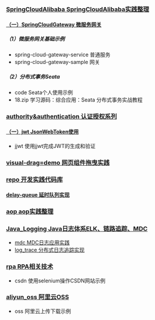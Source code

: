 ### [SpringCloudAlibaba SpringCloudAlibaba实践整理](https://github.com/TheOctopus3430/CodeHub/tree/main/SpringCloudAlibaba)
#### [（一）SpringCloudGateway  微服务网关](https://github.com/TheOctopus3430/CodeHub/tree/main/SpringCloudAlibaba/SpringCloudGateway)
##### （1）微服务网关基础示例 
* spring-cloud-gateway-service  普通服务
* spring-cloud-gateway-sample  网关

##### （2）分布式事务Seata 
* code Seata个人使用示例
* 18.zip  学习源码：综合应用：Seata 分布式事务实战教程


### [authority&authentication  认证授权系列]()
#### [（一）jwt JsonWebToken使用](https://github.com/TheOctopus3430/CodeHub/tree/main/authority&authentication/jwt)
* jjwt  使用jjwt完成JWT的生成和验证


### [visual-drag=demo  网页组件拖曳实践]()

### [repo  开发实践代码库]()
#### [delay-queue  延时队列实现]()


### [aop  aop实践整理]()


### [Java_Logging Java日志体系ELK、链路追踪、MDC]()
* [mdc  MDC日志应用实践](https://github.com/TheOctopus3430/CodeHub/tree/main/Java_Logging/mdc)
* [log_trace  分布式日志追踪实现](https://github.com/TheOctopus3430/CodeHub/tree/main/Java_Logging/log_trace)


### [rpa RPA相关技术]()
* csdn  使用selenium操作CSDN网站示例


### [aliyun_oss 阿里云OSS]()
* oss 阿里云上传下载示例



